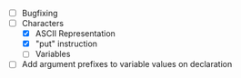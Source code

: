 - [ ] Bugfixing
- [ ] Characters
	- [x] ASCII Representation
	- [x] "put" instruction
 	- [ ] Variables
- [ ] Add argument prefixes to variable values on declaration